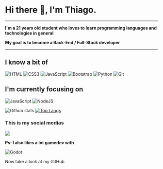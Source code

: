 # Hi there 👋, I'm Thiago.
<hr>

**I'm a 21 years old student who loves to learn programming languages and technologies in general**

**My goal is to become a Back-End / Full-Stack developer**

<hr>



## I know a bit of

![HTML](https://img.shields.io/badge/html5-%23E34F26.svg?&style=for-the-badge&logo=html5&logoColor=white)
![CSS3](https://img.shields.io/badge/css3-%231572B6.svg?&style=for-the-badge&logo=css3&logoColor=white)
![JavaScript](https://img.shields.io/badge/javascript-%23323330.svg?&style=for-the-badge&logo=javascript&logoColor=%23F7DF1E)
![Bootstrap](https://img.shields.io/badge/bootstrap-%23563D7C.svg?&style=for-the-badge&logo=bootstrap&logoColor=white)
![Python](https://img.shields.io/badge/python-%2314354C.svg?&style=for-the-badge&logo=python&logoColor=white)
![Git](https://img.shields.io/badge/git-%23F05033.svg?&style=for-the-badge&logo=git&logoColor=white)


## I'm currently focusing on

![JavaScript](https://img.shields.io/badge/javascript-%23323330.svg?&style=for-the-badge&logo=javascript&logoColor=%23F7DF1E)
![NodeJS](https://img.shields.io/badge/node.js-%2343853D.svg?style=for-the-badge&logo=node-dot-js&logoColor=white)


![Github stats](https://github-readme-stats.vercel.app/api?username=ThiagoDeJesus&show_icons=true&show=contribs,prs&cache_seconds=86400&theme=dracula)
[![Top Langs](https://github-readme-stats.vercel.app/api/top-langs/?username=ThiagoDeJesus&layout=compact&theme=dracula&langs_count=10)](https://github.com/ThiagoDeJesus/github-readme-stats)

### This is my social medias

<a href="https://www.linkedin.com/in/thiago-de-jesus-ramos-a0a406154/" target="_blank"><img src="https://img.shields.io/badge/linkedin-%230077B5.svg?&style=for-the-badge&logo=linkedin&logoColor=white" /></a>

**Ps: I also likes a lot gamedev with**

![Godot](https://img.shields.io/badge/GODOT-%23FFFFFF.svg?&style=for-the-badge&logo=godot-engine)

Now take a look at my GitHub
